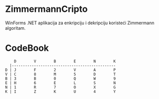 # ZimmermannCripto
WinForms .NET aplikacija za enkripciju i dekripciju koristeći Zimmermann algoritam.

# CodeBook
        D        V        B        E        N        K  
      |-----------------------------------------------
    D | J        F        2        V        A        P
    V | C        8        M        5        D        T
    B | 3        B        0        Q        W        9
    E | H        6        E        L        S        N
    N | 1        R        7        O        X        G
    K | I        Z        K        U        4        Y
